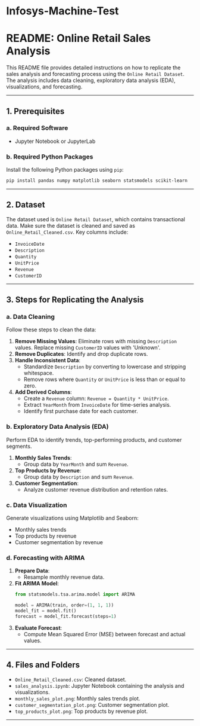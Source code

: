 # Infosys-Machine-Test

# README: Online Retail Sales Analysis

This README file provides detailed instructions on how to replicate the sales analysis and forecasting process using the `Online Retail Dataset`. The analysis includes data cleaning, exploratory data analysis (EDA), visualizations, and forecasting.

---

## 1. Prerequisites

### a. Required Software
- Jupyter Notebook or JupyterLab

### b. Required Python Packages
Install the following Python packages using `pip`:

```bash
pip install pandas numpy matplotlib seaborn statsmodels scikit-learn
```

---

## 2. Dataset
The dataset used is `Online Retail Dataset`, which contains transactional data. Make sure the dataset is cleaned and saved as `Online_Retail_Cleaned.csv`. Key columns include:
- `InvoiceDate`
- `Description`
- `Quantity`
- `UnitPrice`
- `Revenue`
- `CustomerID`

---

## 3. Steps for Replicating the Analysis

### a. Data Cleaning
Follow these steps to clean the data:
1. **Remove Missing Values**: Eliminate rows with missing `Description` values. Replace missing `CustomerID` values with 'Unknown'.
2. **Remove Duplicates**: Identify and drop duplicate rows.
3. **Handle Inconsistent Data**:
   - Standardize `Description` by converting to lowercase and stripping whitespace.
   - Remove rows where `Quantity` or `UnitPrice` is less than or equal to zero.
4. **Add Derived Columns**:
   - Create a `Revenue` column: `Revenue = Quantity * UnitPrice`.
   - Extract `YearMonth` from `InvoiceDate` for time-series analysis.
   - Identify first purchase date for each customer.

### b. Exploratory Data Analysis (EDA)
Perform EDA to identify trends, top-performing products, and customer segments.
1. **Monthly Sales Trends**:
   - Group data by `YearMonth` and sum `Revenue`.
2. **Top Products by Revenue**:
   - Group data by `Description` and sum `Revenue`.
3. **Customer Segmentation**:
   - Analyze customer revenue distribution and retention rates.

### c. Data Visualization
Generate visualizations using Matplotlib and Seaborn:
- Monthly sales trends
- Top products by revenue
- Customer segmentation by revenue

### d. Forecasting with ARIMA
1. **Prepare Data**:
   - Resample monthly revenue data.
2. **Fit ARIMA Model**:
   ```python
   from statsmodels.tsa.arima.model import ARIMA

   model = ARIMA(train, order=(1, 1, 1))
   model_fit = model.fit()
   forecast = model_fit.forecast(steps=1)
   ```
3. **Evaluate Forecast**:
   - Compute Mean Squared Error (MSE) between forecast and actual values.

---

## 4. Files and Folders
- `Online_Retail_Cleaned.csv`: Cleaned dataset.
- `sales_analysis.ipynb`: Jupyter Notebook containing the analysis and visualizations.
- `monthly_sales_plot.png`: Monthly sales trends plot.
- `customer_segmentation_plot.png`: Customer segmentation plot.
- `top_products_plot.png`: Top products by revenue plot.

---



